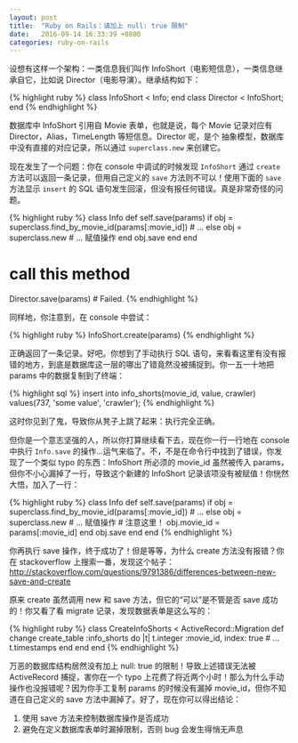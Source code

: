 ```yaml
---
layout: post
title:  "Ruby on Rails：请加上 null: true 限制"
date:   2016-09-14 16:33:39 +0800
categories: ruby-on-rails
---
```


设想有这样一个架构：一类信息我们叫作 InfoShort（电影短信息），一类信息继承自它，比如说 Director（电影导演）。继承结构如下：

{% highlight ruby %}
class InfoShort < Info; end
class Director < InfoShort; end
{% endhighlight %}

数据库中 InfoShort 引用自 Movie 表单，也就是说，每个 Movie 记录对应有 Director，Alias，TimeLength 等短信息。Director 呢，是个
抽象模型，数据库中没有直接的对应记录，所以通过 `superclass.new` 来创建它。

现在发生了一个问题：你在 console 中调试的时候发现 `InfoShort` 通过 `create` 方法可以返回一条记录，但用自己定义的 `save` 方法则不可以！使用下面的 `save` 方法显示 `insert` 的 SQL 语句发生回滚，但没有报任何错误。真是非常奇怪的问题。

{% highlight ruby %}
class Info
  def self.save(params)
    if obj = superclass.find_by_movie_id(params[:movie_id])
      # ...
    else
      obj = superclass.new
      # ... 赋值操作
    end
    obj.save
  end
end

# call this method
Director.save(params) # Failed.
{% endhighlight %}

同样地，你注意到，在 console 中尝试：

{% highlight ruby %}
InfoShort.create(params)
{% endhighlight %}

正确返回了一条记录。好吧。你想到了手动执行 SQL 语句，来看看这里有没有报错的地方，到底是数据库这一层的哪出了错竟然没被捕捉到。你一五一十地把 params 中的数据复制到了终端：

{% highlight sql %}
insert into info_shorts(movie_id, value, crawler) values(737, 'some value', 'crawler');
{% endhighlight %}

这时你见到了鬼，导致你从凳子上跳了起来：执行完全正确。

但你是一个意志坚强的人，所以你打算继续看下去，现在你一行一行地在 console 中执行 `Info.save` 的操作...运气来临了。不，不是在命令行中找到了错误，你发现了一个类似 typo 的东西：InfoShort 所必须的 movie_id 虽然被传入 params，但你不小心漏掉了一行，导致这个新建的 InfoShort 记录该项没有被赋值！你恍然大悟，加入了一行：

{% highlight ruby %}
class Info
  def self.save(params)
    if obj = superclass.find_by_movie_id(params[:movie_id])
      # ...
    else
      obj = superclass.new
      # ... 赋值操作
      # 注意这里！
      obj.movie_id = params[:movie_id]
    end
    obj.save
  end
end
{% endhighlight %}

你再执行 save 操作，终于成功了！但是等等，为什么 create 方法没有报错？你在 stackoverflow 上搜索一番，发现这个帖子：http://stackoverflow.com/questions/9791386/differences-between-new-save-and-create

原来 create 虽然调用 new 和 save 方法，但它的“可以”是不管是否 save 成功的！你又看了看 migrate 记录，发现数据表单是这么写的：

{% highlight ruby %}
class CreateInfoShorts < ActiveRecord::Migration
  def change
    create_table :info_shorts do |t|
      t.integer :movie_id, index: true
      # ...
      t.timestamps
    end
  end
end
{% endhighlight %}

万恶的数据库结构居然没有加上 null: true 的限制！导致上述错误无法被 ActiveRecord 捕捉，害你在一个 typo 上花费了将近两个小时！那么为什么手动操作也没报错呢？因为你手工复制 params 的时候没有漏掉 movie_id，但你不知道在自己定义的 save 方法中漏掉了。好了，现在你可以得出结论：

1. 使用 save 方法来控制数据库操作是否成功
2. 避免在定义数据库表单时漏掉限制，否则 bug 会发生得悄无声息
